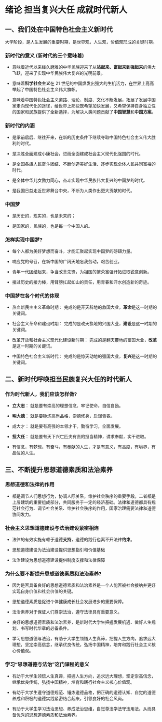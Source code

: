 # 绪论 担当复兴大任 成就时代新人

## 一、我们处在中国特色社会主义新时代

大学阶段，是人生发展的重要时期，是世界观，人生观，价值观形成的关键时期。

### 新时代的意义 (新时代的三个意味着)

- 意味着近代以来经久磨难的中华民族迎来了从**站起来、富起来到强起来**的伟大飞跃，迎来了实现中华民族伟大复兴的光明前景。

- 意味着**科学社会主义**在 21 世纪的中国焕发出强大的生机活力，在世界上高高举起了中国特色社会主义伟大旗帜。

- 意味着中国特色社会主义道路、理论、制度、文化不断发展，拓展了发展中国家走向现代化的途径，给世界上那些既希望加快发展，又希望保持自身独立性的国家和民族提供了全新选择，为解决人类问题贡献了**中国智慧**和**中国方案**。

### 新时代的内涵

- 是承前启后、继往开来，在新的历史条件下继续夺取中国特色社会主义伟大胜利的时代。

- 是决胜全面建成小康社会，进而全面建成社会主义现代化强国的时代。

- 是全国各族人民奋斗团结、不断创造美好生活、逐步实现全体人民共同富裕的时代。


- 是全体中华儿女勠力同心，奋斗实现中华民族伟大复兴的中国梦的时代。


- 是我国日益走近世界舞台中央，不断为人类作出更大贡献的时代。


### 中国梦

- 是历史的，现实的，也是未来的；


- 是国家的，民族的，也是每一个中国人的。


### 怎样实现中国梦?

- 每个人都为美好梦想而奋斗，才能汇聚起实现中国梦的磅礴力量。


- 响应党的号召，在新中国的广阔天地忘我劳动，艰苦创业。


- 青年一代团结起来，争当改革先锋，为祖国的繁荣富强开拓进取锐意创新。


- 接过历史的接力棒，用臂膀扛起如山的责任，用青春和汗水创造新的奇迹。


### 中国梦在各个时代的体现

- 热血新民主主义革命时期： 完成的是开天辟地的救国大业，**革命**是这一时期的关键词。


- 社会主义革命和建设时期： 完成的是改天换地的兴国大业，**建设**是这一时期的关键词。


- 改革开放和社会主义现代化建设新时期： 完成的是翻天覆地的富国大业，**改革**是这一时期的关键词。


- 中国特色社会主义新时代： 完成的是惊天动地的强国大业，**复兴**是这一时期的关键词。


## 二、新时代呼唤担当民族复兴大任的时代新人

### 作为时代新人，我们应该怎样做?

- **立大志**： 就是要有崇高的理想信念，牢记使命，自信自励。

- **明大德**： 就是要锤炼高尚品格，崇德修身，启润青春。

- 成大才： 就是要有高强的本领才干，勤奋学习，全面发展。


- **担大任**： 就是要有天下兴亡匹夫有责的担当精神，讲求奉献，实干进取。

- 有信念，有梦想，有奋斗，有奉献的人生，才是有意义，有高度，有境界，有品位的人生。


## 三、不断提升思想道德素质和法治素养

### 思想道德和法律的作用

- 都是调节人们思想行为，协调人际关系，维护社会秩序的重要手段。二者都是上层建筑的重要组成部分，共同服务于一定的经济基础。法律和道德都具有规范社会行为、调节社会关系、维护社会秩序的作用，国家治理需要法律和道德协同发力。


### 社会主义思想道德建设与法治建设紧密相连

- 法律的有效实施有赖于道德**支持**，道德的践行也离不开法律**约束**。


- 思想道德建设为法治建设提供思想指引和价值基础


- 法治建设为思想道德建设提供制度支撑和法律保障


### 为什么要不断提升思想道德素质和法治素养?

- 因为是否具备良好的思想道德素质和法治素养是一个人能否被社会接纳并更好实现自身价值和社会价值的关键。


- 思想道德素质是促进个体健康成长社会发展进步的重要保障。


- 法治素养对于保证人们尊崇法治，遵守法律具有重要意义。


- 良好的思想道德素质和法治素养，是新时代大学生把握发展机遇、做好人生规划、书写时代华章的必备条件。


- 学习思想道德与法治，有助于大学生领悟人生真谛，把握人生方向，追求远大理想，坚定崇高信念，继承优良传统，弘扬中国精神，培育和践行社会主义核心价值观。


### 学习“思想道德与法治”这门课程的意义

- 有助于大学生领悟人生真谛，把握人生方向，追求远大理想，坚定崇高信念，继承优良传统，弘扬中国精神，培育和践行社会主义核心价值观。


- 有助于大学生遵守道德规范、锤炼道德品格，把正确的道德认知、自觉的道德养成和积极的道德实践紧密结合起来，引领良好的社会风尚。


- 有助于大学生学习法治思想、养成法治思维，自觉尊法学法守法用法，从而具备优秀的思想道德素质和法治素养。